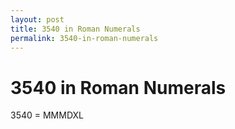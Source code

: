 ```yaml
---
layout: post
title: 3540 in Roman Numerals
permalink: 3540-in-roman-numerals
---
```


# 3540 in Roman Numerals

3540 = MMMDXL
